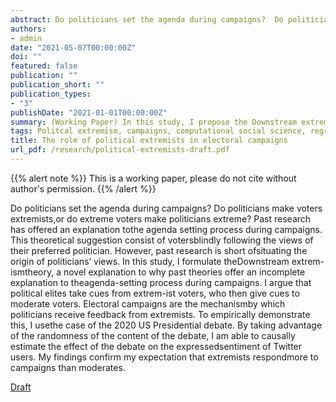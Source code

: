 ```yaml
---
abstract: Do politicians set the agenda during campaigns?  Do politicians make voters extremists, or do extreme voters make politicians extreme?  Past research has offered an explanation to the agenda setting process during campaigns.  This theoretical suggestion consist of voters blindly following the views of their preferred politician.  However, past research is short of situating the origin of politicians’ views.  In this study, I formulate the Downstream extremism theory, a novel explanation to why past theories offer an incomplete explanation to the agenda-setting process during campaigns. I argue that political elites take cues from extremist voters, who then give cues to moderate voters.  Electoral campaigns are the mechanism by which politicians receive feedback from extremists. To empirically demonstrate this, I use the case of the 2020 US Presidential debate.  By taking advantage of the randomness of the content of the debate, I am able to causally estimate the effect of the debate on the expressed sentiment  of  Twitter  users.   My  findings  confirm  my  expectation  that  extremists  respond more to campaigns than moderates.
authors:
- admin
date: "2021-05-07T00:00:00Z"
doi: ""
featured: false
publication: ""
publication_short: ""
publication_types:
- "3"
publishDate: "2021-01-01T00:00:00Z"
summary: (Working Paper) In this study, I propose the Downstream extremism theory, a novel explanation to why political extremists take a crucial role in electoral campaigns. I argue that political elites take cues from extremist voters, who then give cues to moderate voters. 
tags: Politcal extremism, campaigns, computational social science, regression-discontinuity
title: The role of political extremists in electoral campaigns
url_pdf: /research/political-extremists-draft.pdf
---
```


{{% alert note %}}
This is a working paper, please do not cite without author's permission. 
{{% /alert %}}

Do politicians set the agenda during campaigns?  Do politicians make voters extremists,or do extreme voters make politicians extreme?  Past research has offered an explanation tothe agenda setting process during campaigns.  This theoretical suggestion consist of votersblindly following the views of their preferred politician.  However, past research is short ofsituating the origin of politicians’ views.  In this study, I formulate theDownstream extrem-ismtheory, a novel explanation to why past theories offer an incomplete explanation to theagenda-setting process during campaigns. I argue that political elites take cues from extrem-ist voters, who then give cues to moderate voters.  Electoral campaigns are the mechanismby which politicians receive feedback from extremists. To empirically demonstrate this, I usethe case of the 2020 US Presidential debate.  By taking advantage of the randomness of the content of the debate, I am able to causally estimate the effect of the debate on the expressedsentiment  of  Twitter  users.   My  findings  confirm  my  expectation  that  extremists  respondmore to campaigns than moderates.

[Draft](/research/political-extremists-draft.pdf)
